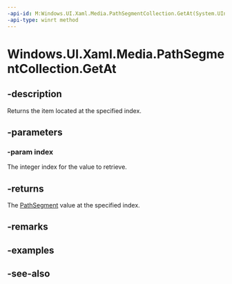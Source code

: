 ```yaml
---
-api-id: M:Windows.UI.Xaml.Media.PathSegmentCollection.GetAt(System.UInt32)
-api-type: winrt method
---
```


<!-- Method syntax
public Windows.UI.Xaml.Media.PathSegment GetAt(System.UInt32 index)
-->

# Windows.UI.Xaml.Media.PathSegmentCollection.GetAt

## -description
Returns the item located at the specified index.



## -parameters
### -param index
The integer index for the value to retrieve.

## -returns
The [PathSegment](pathsegment.md) value at the specified index.

## -remarks

## -examples

## -see-also
